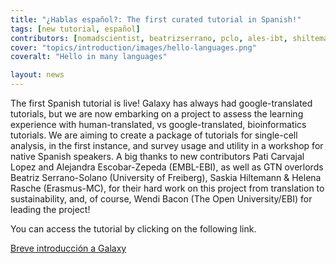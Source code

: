 ```yaml
---
title: "¿Hablas español?: The first curated tutorial in Spanish!"
tags: [new tutorial, español]
contributors: [nomadscientist, beatrizserrano, pclo, ales-ibt, shiltemann, hexylena]
cover: "topics/introduction/images/hello-languages.png"
coveralt: "Hello in many languages"

layout: news
---
```


The first Spanish tutorial is live! Galaxy has always had google-translated tutorials, but we are now embarking on a project to assess the learning experience with human-translated, vs google-translated, bioinformatics tutorials. We are aiming to create a package of tutorials for single-cell analysis, in the first instance, and survey usage and utility in a workshop for native Spanish speakers. A big thanks to new contributors Pati Carvajal Lopez and Alejandra Escobar-Zepeda (EMBL-EBI), as well as GTN overlords Beatriz Serrano-Solano (University of Freiberg), Saskia Hiltemann & Helena Rasche (Erasmus-MC), for their hard work on this project from translation to sustainability, and, of course, Wendi Bacon (The Open University/EBI) for leading the project!

You can access the tutorial by clicking on the following link.

<a href="{% link topics/transcriptomics/tutorials/galaxy-intro-short/tutorial_ES.md %}" class="btn btn-primary">Breve introducción a Galaxy</a>
